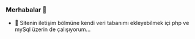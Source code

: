 ### Merhabalar 👋

- 🔭 Sitenin iletişim bölmüne kendi veri tabanımı ekleyebilmek içi php ve mySql üzerin de çalışıyorum...

